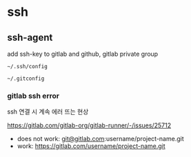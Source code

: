 # ssh

## ssh-agent

add ssh-key to gitlab and github, gitlab private group

`~/.ssh/config`

`~/.gitconfig`


### gitlab ssh error

ssh 연결 시 계속 에러 뜨는 현상

https://gitlab.com/gitlab-org/gitlab-runner/-/issues/25712

- does not work: git@gitlab.com:username/project-name.git
- work: https://gitlab.com/username/project-name.git


